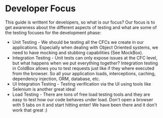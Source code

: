 # Developer Focus


This guide is writtent for developers, so what is our focus? Our focus is to get awareness about the different aspects of testing and what are some of the testing focuses for the development phase:

* Unit Testing - We should be testing all the CFCs we create in our applications. Especially when dealing with Object Oriented systems, we need to have mocking and stubbing capabilities (See MockBox).
* Integration Testing - Unit tests can only expose issues at the CFC level, but what happens when we put everything together? Integration testing in ColdBox allows you to test requests just like if they where executed from the browser. So all your application loads, interceptions, caching, dependency injection, ORM, database, etc.
* UI Integration Testing - Testing verification via the UI using tools like Selenium is another great idea!
* Load Testing - There are tons of free load testing tools and they are easy to test how our code behaves under load. Don't open a browser with 5 tabs on it and start hitting enter! We have been there and it don't work that great :)


